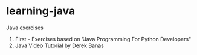 # learning-java
Java exercises

1. First - Exercises based on "Java Programming For Python Developers"
2. Java Video Tutorial by Derek Banas
